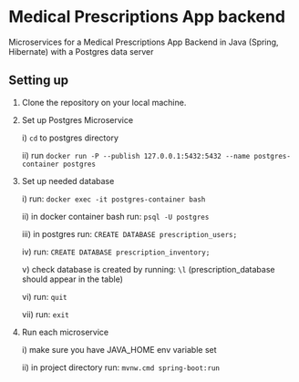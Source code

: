 # Medical Prescriptions App backend
Microservices for a Medical Prescriptions App Backend in Java (Spring, Hibernate) with a Postgres data server

## Setting up
1. Clone the repository on your local machine.

2. Set up Postgres Microservice

	i) 	`cd` to postgres directory

	ii) 	run `docker run -P --publish 127.0.0.1:5432:5432 --name postgres-container postgres`

3. Set up needed database

	i)	run: `docker exec -it postgres-container bash`
	
	ii)	in docker container bash run: `psql -U postgres`
	
	iii)	in postgres run: `CREATE DATABASE prescription_users;`
	
	iv) 	run: `CREATE DATABASE prescription_inventory;`
	
	v)	check database is created by running: `\l` (prescription_database should appear in the table)
	
	vi)	run: `quit`
	
	vii)	run: `exit`
	
4. Run each microservice 

	i) 	make sure you have JAVA_HOME env variable set
	
	ii)	in project directory run: `mvnw.cmd spring-boot:run`
